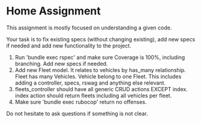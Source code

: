 
# Home Assignment

This assignment is mostly focused on understanding a given code.

Your task is to fix existing specs (without changing existing), add new specs if needed and add new functionality to the project.

1. Run 'bundle exec rspec' and make sure Coverage is 100%, including branching. Add new specs if needed.
2. Add new Fleet model. It relates to vehicles by has_many relationship. Fleet has many Vehicles. Vehicle belong to one Fleet. This includes adding a controller, specs, rswag and anything else relevant.
3. fleets_controller should have all generic CRUD actions EXCEPT index. index action should return fleets including all vehicles per fleet.
4. Make sure 'bundle exec rubocop' return no offenses.

Do not hesitate to ask questions if something is not clear.
